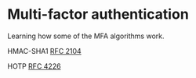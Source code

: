 # Multi-factor authentication

Learning how some of the MFA algorithms work.

HMAC-SHA1 [RFC 2104](https://tools.ietf.org/html/rfc2104)

HOTP [RFC 4226](https://tools.ietf.org/html/rfc4226)
